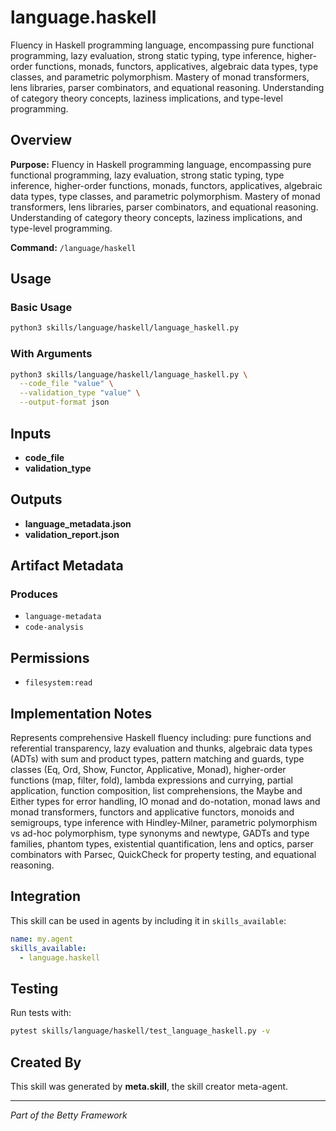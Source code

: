# language.haskell

Fluency in Haskell programming language, encompassing pure functional programming, lazy evaluation, strong static typing, type inference, higher-order functions, monads, functors, applicatives, algebraic data types, type classes, and parametric polymorphism. Mastery of monad transformers, lens libraries, parser combinators, and equational reasoning. Understanding of category theory concepts, laziness implications, and type-level programming.

## Overview

**Purpose:** Fluency in Haskell programming language, encompassing pure functional programming, lazy evaluation, strong static typing, type inference, higher-order functions, monads, functors, applicatives, algebraic data types, type classes, and parametric polymorphism. Mastery of monad transformers, lens libraries, parser combinators, and equational reasoning. Understanding of category theory concepts, laziness implications, and type-level programming.

**Command:** `/language/haskell`

## Usage

### Basic Usage

```bash
python3 skills/language/haskell/language_haskell.py
```

### With Arguments

```bash
python3 skills/language/haskell/language_haskell.py \
  --code_file "value" \
  --validation_type "value" \
  --output-format json
```

## Inputs

- **code_file**
- **validation_type**

## Outputs

- **language_metadata.json**
- **validation_report.json**

## Artifact Metadata

### Produces

- `language-metadata`
- `code-analysis`

## Permissions

- `filesystem:read`

## Implementation Notes

Represents comprehensive Haskell fluency including: pure functions and referential transparency, lazy evaluation and thunks, algebraic data types (ADTs) with sum and product types, pattern matching and guards, type classes (Eq, Ord, Show, Functor, Applicative, Monad), higher-order functions (map, filter, fold), lambda expressions and currying, partial application, function composition, list comprehensions, the Maybe and Either types for error handling, IO monad and do-notation, monad laws and monad transformers, functors and applicative functors, monoids and semigroups, type inference with Hindley-Milner, parametric polymorphism vs ad-hoc polymorphism, type synonyms and newtype, GADTs and type families, phantom types, existential quantification, lens and optics, parser combinators with Parsec, QuickCheck for property testing, and equational reasoning.

## Integration

This skill can be used in agents by including it in `skills_available`:

```yaml
name: my.agent
skills_available:
  - language.haskell
```

## Testing

Run tests with:

```bash
pytest skills/language/haskell/test_language_haskell.py -v
```

## Created By

This skill was generated by **meta.skill**, the skill creator meta-agent.

---

*Part of the Betty Framework*
